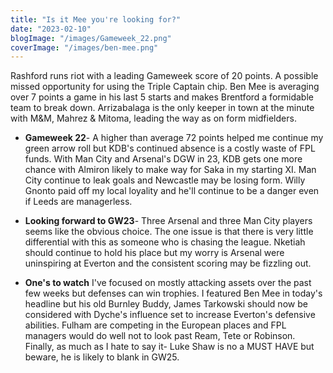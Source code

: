 ```yaml
---
title: "Is it Mee you're looking for?"
date: "2023-02-10"
blogImage: "/images/Gameweek_22.png"
coverImage: "/images/ben-mee.png"
---
```


Rashford runs riot with a leading Gameweek score of 20 points. A possible missed opportunity for using the Triple Captain chip. Ben Mee is averaging over 7 points a game in his last 5 starts and makes Brentford a formidable team to break down. Arrizabalaga is the only keeper in town at the minute with M&M, Mahrez & Mitoma, leading the way as on form midfielders.

- **Gameweek 22**- A higher than average 72 points helped me continue my green arrow roll but KDB's continued absence is a costly waste of FPL funds. With Man City and Arsenal's DGW in 23, KDB gets one more chance with Almiron likely to make way for Saka in my starting XI. Man City continue to leak goals and Newcastle may be losing form. Willy Gnonto paid off my local loyality and he'll continue to be a danger even if Leeds are managerless.

- **Looking forward to GW23**- Three Arsenal and three Man City players seems like the obvious choice. The one issue is that there is very little differential with this as someone who is chasing the league. Nketiah should continue to hold his place but my worry is Arsenal were uninspiring at Everton and the consistent scoring may be fizzling out.

- **One's to watch** I've focused on mostly attacking assets over the past few weeks but defenses can win trophies. I featured Ben Mee in today's headline but his old Burnley Buddy, James Tarkowski should now be considered with Dyche's influence set to increase Everton's defensive abilities. Fulham are competing in the European places and FPL managers would do well not to look past Ream, Tete or Robinson. Finally, as much as I hate to say it- Luke Shaw is no a MUST HAVE but beware, he is likely to blank in GW25.
